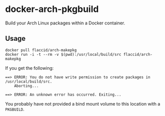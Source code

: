 # docker-arch-pkgbuild

Build your Arch Linux packages within a Docker container.

## Usage

```
docker pull flaccid/arch-makepkg
docker run -i -t --rm -v $(pwd):/usr/local/build/src flaccid/arch-makepkg
```

If you get the following:

```
==> ERROR: You do not have write permission to create packages in /usr/local/build/src.
    Aborting...

==> ERROR: An unknown error has occurred. Exiting...
```

You probably have not provided a bind mount volume to this location with a `PKGBUILD`.

